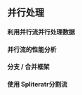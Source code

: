 ## 并行处理

#### <a name="fenced-code-block">利用并行流并行处理数据</a>

#### <a name="fenced-code-block">并行流的性能分析</a>

#### <a name="fenced-code-block">分支 / 合并框架</a>

#### <a name="fenced-code-block">使用 Spliteratr分割流</a>